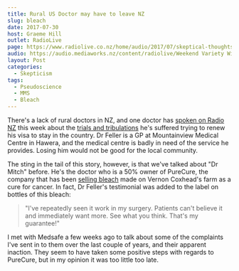 ```yaml
---
title: Rural US Doctor may have to leave NZ
slug: bleach
date: 2017-07-30
host: Graeme Hill
outlet: RadioLive
page: https://www.radiolive.co.nz/home/audio/2017/07/skeptical-thoughts-with-mark-honeychurch0.html
audio: https://audio.mediaworks.nz/content/radiolive/Weekend Variety Wireless/July 17/30_07_17_Skeptical.mp3
layout: Post
categories:
  - Skepticism
tags:
  - Pseudoscience
  - MMS
  - Bleach
---
```


There's a lack of rural doctors in NZ, and one doctor has [spoken on Radio NZ](http://www.radionz.co.nz/audio/player?audio_id=201852204) this week about the [trials and tribulations](http://www.radionz.co.nz/national/programmes/checkpoint/audio/201852204/doctor-fears-immigration-red-tape-may-force-him-out-of-nz) he's suffered trying to renew his visa to stay in the country. Dr Feller is a GP at Mountainview Medical Centre in Hawera, and the medical centre is badly in need of the service he provides. Losing him would not be good for the local community.

<!-- more -->

The sting in the tail of this story, however, is that we've talked about "Dr Mitch" before. He's the doctor who is a 50% owner of PureCure, the company that has been [selling bleach](https://www.stuff.co.nz/national/health/94753064/medsafe-criticised-for-slow-response-to-claimed-cancerkiller-te-kiri-gold) made on Vernon Coxhead's farm as a cure for cancer. In fact, Dr Feller's testimonial was added to the label on bottles of this bleach:

> "I've repeatedly seen it work in my surgery. Patients can't believe it and immediately want more. See what you think. That's my guarantee!"

I met with Medsafe a few weeks ago to talk about some of the complaints I've sent in to them over the last couple of years, and their apparent inaction. They seem to have taken some positive steps with regards to PureCure, but in my opinion it was too little too late.
